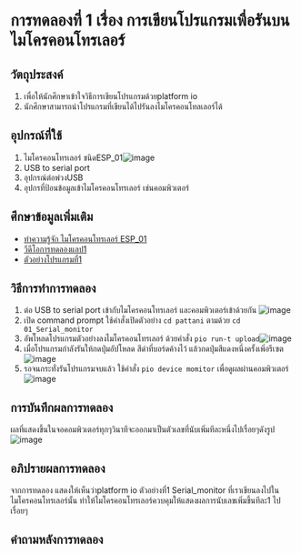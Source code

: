 # การทดลองที่ 1 เรื่อง การเขียนโปรแกรมเพื่อรันบนไมโครคอนโทรเลอร์
## วัตถุประสงค์
1. เพื่อให้นักศึกษาเข้าใจวิธีการเขียนโปรแกรมด้วยplatform io
2. นักศึกษาสามารถนำโปรแกรมที่เขียนได้ไปรันลงไมโครคอนโทลเลอร์ได้
## อุปกรณ์ที่ใช้
1. ไมโครคอนโทรเลอร์ ชนิดESP_01![image](https://user-images.githubusercontent.com/80879365/112280582-bea01c80-8cb7-11eb-9b7c-48a2639f3094.png)
2. USB to serial port
3. อุปกรณ์ต่อพ่วงUSB
4. อุปกรที่ป้อนข้อมูลเข้าไมโครคอนโทรเลอร์ เช่นคอมพิวเตอร์
## ศึกษาข้อมูลเพิ่มเติม
* [ทำความรู้จัก ไมโครคอนโทรเลอร์ ESP_01](https://docs.platformio.org/en/latest/boards/espressif8266/esp01.html)
* [วีดีโอการทดลองแลป1](https://youtu.be/NLIUsWLEpmg)
* [ตัวอย่างโปรแกรมที่1](https://github.com/choompol-boonmee/lab63b/tree/master/examples/01_Serial-Monitor)
## วิธีการทำการทดลอง
1. ต่อ USB to serial port เข้ากับไมโครคอนโทรเลอร์ และคอมพิวเตอร์เข้าด้วยกัน ![image](https://user-images.githubusercontent.com/80879365/112276336-328bf600-8cb3-11eb-8958-5ffa2a7543dd.png)
3. เปิด command prompt ใช้คำสั่งเปิดตัวอย่าง `cd pattani` ตามด้วย `cd 01_Serial_monitor`
4. อัพโหลดโปรแกรมตัวอย่างลงไมโครคอนโทรเลอร์ ด้วยคำสั่ง `pio run-t upload`![image](https://user-images.githubusercontent.com/80879365/112276666-94e4f680-8cb3-11eb-8353-9a8ad3127086.png)
6. เมื่อโปรแกรมกำลังรันให้กดปุ่มอัปโหลด สีดำที่บอร์ดค้างไว้ แล้วกดปุ่มสีแดงหนึ่งครั้งเพิ่อรีเซต ![image](https://user-images.githubusercontent.com/80879365/112276796-b3e38880-8cb3-11eb-86f2-186eb7d8e4ae.png)
7. รอจนกระทั่งรันโปรแกรมจบแล้ว ใช้คำสั่ง `pio device momitor` เพื่อดูผลผ่านคอมพิวเตอร์![image](https://user-images.githubusercontent.com/80879365/112276947-d5447480-8cb3-11eb-9a18-131f6c3e24d1.png)
## การบันทึกผลการทดลอง
ผลที่แสดงขึ้นในจอคอมพิวเตอร์ทุกๆวินาทีจะออกมาเป็นตัวเลขที่นับเพิ่มทีละหนึ่งไปเรื่อยๆดังรูป![image](https://user-images.githubusercontent.com/80879365/112277188-12106b80-8cb4-11eb-84c3-3af658333aa0.png)
## อภิปรายผลการทดลอง
จากการทดลอง แสดงให้เห็นว่าplatform io ตัวอย่างที่1 Serial_monitor ที่เราเขียนลงไปในไมโครคอนโทรเลอร์นั้น ทำให้ไมโครคอนโทรเลอร์ควบคุมให้แสดงผลการนับเลขเพิ่มขึ้นทีละ1 ไปเรื่อยๆ
## คำถามหลังการทดลอง

